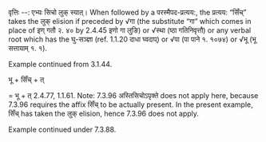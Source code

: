 

वृत्तिः --: एभ्यः सिचो लुक् स्यात्। When followed by a परस्मैपद-प्रत्यय:, the प्रत्यय: “सिँच्” takes the लुक् elision if preceded by √गा (the substitute “गा” which comes in place of इण् गतौ २. ४० by 2.4.45 इणो गा लुङि) or √स्था (ष्ठा गतिनिवृत्तौ) or any verbal root which has the घु-सञ्ज्ञा (ref. 1.1.20 दाधा घ्वदाप्) or √पा (पा पाने १. १०७४) or √भू (भू सत्तायाम् १. १).


Example continued from 3.1.44.


भू + सिँच् + त्

= भू + त् 2.4.77, 1.1.61. Note: 7.3.96 अस्तिसिचोऽपृक्ते does not apply here, because 7.3.96 requires the affix सिँच् to be actually present. In the present example, सिँच् has taken the लुक् elision, hence 7.3.96 does not apply.


Example continued under 7.3.88.

